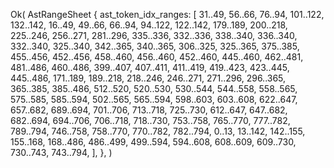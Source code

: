 Ok(
    AstRangeSheet {
        ast_token_idx_ranges: [
            31..49,
            56..66,
            76..94,
            101..122,
            132..142,
            16..49,
            49..66,
            66..94,
            94..122,
            122..142,
            179..189,
            200..218,
            225..246,
            256..271,
            281..296,
            335..336,
            332..336,
            338..340,
            336..340,
            332..340,
            325..340,
            342..365,
            340..365,
            306..325,
            325..365,
            375..385,
            455..456,
            452..456,
            458..460,
            456..460,
            452..460,
            445..460,
            462..481,
            481..486,
            460..486,
            399..407,
            407..411,
            411..419,
            419..423,
            423..445,
            445..486,
            171..189,
            189..218,
            218..246,
            246..271,
            271..296,
            296..365,
            365..385,
            385..486,
            512..520,
            520..530,
            530..544,
            544..558,
            558..565,
            575..585,
            585..594,
            502..565,
            565..594,
            598..603,
            603..608,
            622..647,
            657..682,
            689..694,
            701..706,
            713..718,
            725..730,
            612..647,
            647..682,
            682..694,
            694..706,
            706..718,
            718..730,
            753..758,
            765..770,
            777..782,
            789..794,
            746..758,
            758..770,
            770..782,
            782..794,
            0..13,
            13..142,
            142..155,
            155..168,
            168..486,
            486..499,
            499..594,
            594..608,
            608..609,
            609..730,
            730..743,
            743..794,
        ],
    },
)